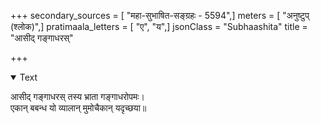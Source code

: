 +++
secondary_sources = [ "महा-सुभाषित-सङ्ग्रहः - 5594",]
meters = [ "अनुष्टुप् (श्लोक)",]
pratimaala_letters = [ "ए", "य",]
jsonClass = "Subhaashita"
title = "आसीद् गङ्गाधरस्"

+++

<details open><summary>Text</summary>

आसीद् गङ्गाधरस् तस्य भ्राता गङ्गाधरोपमः।  
एकान् बबन्ध यो व्यालान् मुमोचैकान् यदृच्छया॥
</details>
